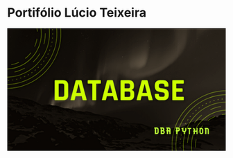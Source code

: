 # Portifólio Lúcio Teixeira 
<p align="Left">
<img src='https://github.com/luciotravassos/Portifolio/blob/main/db.png'>
 </p>
